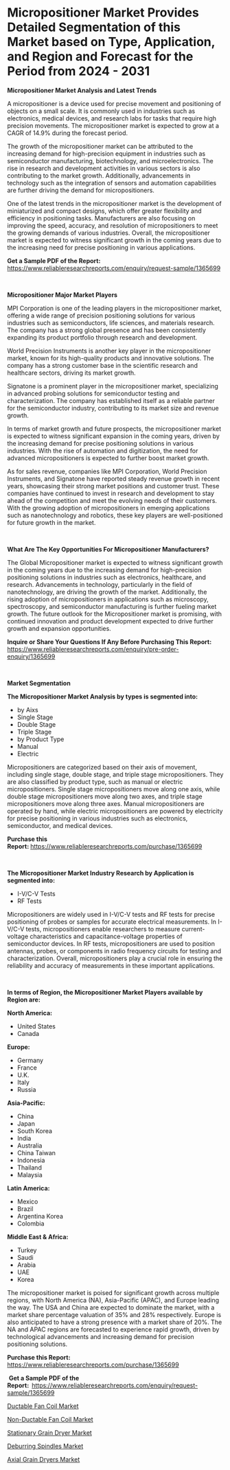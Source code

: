 <p><h1>Micropositioner Market Provides Detailed Segmentation of this Market based on Type, Application, and Region and Forecast for the Period from 2024 - 2031</h1></p><p><strong>Micropositioner Market Analysis and Latest Trends</strong></p>
<p><p>A micropositioner is a device used for precise movement and positioning of objects on a small scale. It is commonly used in industries such as electronics, medical devices, and research labs for tasks that require high precision movements. The micropositioner market is expected to grow at a CAGR of 14.9% during the forecast period.</p><p>The growth of the micropositioner market can be attributed to the increasing demand for high-precision equipment in industries such as semiconductor manufacturing, biotechnology, and microelectronics. The rise in research and development activities in various sectors is also contributing to the market growth. Additionally, advancements in technology such as the integration of sensors and automation capabilities are further driving the demand for micropositioners.</p><p>One of the latest trends in the micropositioner market is the development of miniaturized and compact designs, which offer greater flexibility and efficiency in positioning tasks. Manufacturers are also focusing on improving the speed, accuracy, and resolution of micropositioners to meet the growing demands of various industries. Overall, the micropositioner market is expected to witness significant growth in the coming years due to the increasing need for precise positioning in various applications.</p></p>
<p><strong>Get a Sample PDF of the Report:&nbsp;</strong> <a href="https://www.reliableresearchreports.com/enquiry/request-sample/1365699">https://www.reliableresearchreports.com/enquiry/request-sample/1365699</a></p>
<p>&nbsp;</p>
<p><strong>Micropositioner Major Market Players</strong></p>
<p><p>MPI Corporation is one of the leading players in the micropositioner market, offering a wide range of precision positioning solutions for various industries such as semiconductors, life sciences, and materials research. The company has a strong global presence and has been consistently expanding its product portfolio through research and development.</p><p>World Precision Instruments is another key player in the micropositioner market, known for its high-quality products and innovative solutions. The company has a strong customer base in the scientific research and healthcare sectors, driving its market growth.</p><p>Signatone is a prominent player in the micropositioner market, specializing in advanced probing solutions for semiconductor testing and characterization. The company has established itself as a reliable partner for the semiconductor industry, contributing to its market size and revenue growth.</p><p>In terms of market growth and future prospects, the micropositioner market is expected to witness significant expansion in the coming years, driven by the increasing demand for precise positioning solutions in various industries. With the rise of automation and digitization, the need for advanced micropositioners is expected to further boost market growth.</p><p>As for sales revenue, companies like MPI Corporation, World Precision Instruments, and Signatone have reported steady revenue growth in recent years, showcasing their strong market positions and customer trust. These companies have continued to invest in research and development to stay ahead of the competition and meet the evolving needs of their customers. With the growing adoption of micropositioners in emerging applications such as nanotechnology and robotics, these key players are well-positioned for future growth in the market.</p></p>
<p>&nbsp;</p>
<p><strong>What Are The Key Opportunities For Micropositioner Manufacturers?</strong></p>
<p><p>The Global Micropositioner market is expected to witness significant growth in the coming years due to the increasing demand for high-precision positioning solutions in industries such as electronics, healthcare, and research. Advancements in technology, particularly in the field of nanotechnology, are driving the growth of the market. Additionally, the rising adoption of micropositioners in applications such as microscopy, spectroscopy, and semiconductor manufacturing is further fueling market growth. The future outlook for the Micropositioner market is promising, with continued innovation and product development expected to drive further growth and expansion opportunities.</p></p>
<p><strong>Inquire or Share Your Questions If Any Before Purchasing This Report:</strong> <a href="https://www.reliableresearchreports.com/enquiry/pre-order-enquiry/1365699">https://www.reliableresearchreports.com/enquiry/pre-order-enquiry/1365699</a></p>
<p>&nbsp;</p>
<p><strong>Market Segmentation</strong></p>
<p><strong>The Micropositioner Market Analysis by types is segmented into:</strong></p>
<p><ul><li>by Aixs</li><li>Single Stage</li><li>Double Stage</li><li>Triple Stage</li><li>by Product Type</li><li>Manual</li><li>Electric</li></ul></p>
<p><p>Micropositioners are categorized based on their axis of movement, including single stage, double stage, and triple stage micropositioners. They are also classified by product type, such as manual or electric micropositioners. Single stage micropositioners move along one axis, while double stage micropositioners move along two axes, and triple stage micropositioners move along three axes. Manual micropositioners are operated by hand, while electric micropositioners are powered by electricity for precise positioning in various industries such as electronics, semiconductor, and medical devices.</p></p>
<p><strong>Purchase this Report:&nbsp;</strong><a href="https://www.reliableresearchreports.com/purchase/1365699">https://www.reliableresearchreports.com/purchase/1365699</a></p>
<p>&nbsp;</p>
<p><strong>The Micropositioner Market Industry Research by Application is segmented into:</strong></p>
<p><ul><li>I-V/C-V Tests</li><li>RF Tests</li></ul></p>
<p><p>Micropositioners are widely used in I-V/C-V tests and RF tests for precise positioning of probes or samples for accurate electrical measurements. In I-V/C-V tests, micropositioners enable researchers to measure current-voltage characteristics and capacitance-voltage properties of semiconductor devices. In RF tests, micropositioners are used to position antennas, probes, or components in radio frequency circuits for testing and characterization. Overall, micropositioners play a crucial role in ensuring the reliability and accuracy of measurements in these important applications.</p></p>
<p>&nbsp;</p>
<p><strong>In terms of Region, the Micropositioner Market Players available by Region are:</strong></p>
<p>
    <p> <strong> North America: </strong>
        <ul>
            <li>United States</li>
            <li>Canada</li>
        </ul>
        </p> 
    <p> <strong> Europe: </strong>
        <ul>
            <li>Germany</li>
            <li>France</li>
            <li>U.K.</li>
            <li>Italy</li>
            <li>Russia</li>
        </ul>
        </p> 
    <p> <strong> Asia-Pacific: </strong>
        <ul>
            <li>China</li>
            <li>Japan</li>
            <li>South Korea</li>
            <li>India</li>
            <li>Australia</li>
            <li>China Taiwan</li>
            <li>Indonesia</li>
            <li>Thailand</li>
            <li>Malaysia</li>
        </ul>
        </p> 
    <p> <strong> Latin America: </strong>
        <ul>
            <li>Mexico</li>
            <li>Brazil</li>
            <li>Argentina Korea</li>
            <li>Colombia</li>
        </ul>
        </p> 
    <p> <strong> Middle East & Africa: </strong>
        <ul>
            <li>Turkey</li>
            <li>Saudi</li>
            <li>Arabia</li>
            <li>UAE</li>
            <li>Korea</li>
        </ul>
    </p>
    </p>
<p><p>The micropositioner market is poised for significant growth across multiple regions, with North America (NA), Asia-Pacific (APAC), and Europe leading the way. The USA and China are expected to dominate the market, with a market share percentage valuation of 35% and 28% respectively. Europe is also anticipated to have a strong presence with a market share of 20%. The NA and APAC regions are forecasted to experience rapid growth, driven by technological advancements and increasing demand for precision positioning solutions.</p></p>
<p><strong>Purchase this Report: </strong><a href="https://www.reliableresearchreports.com/purchase/1365699">https://www.reliableresearchreports.com/purchase/1365699</a></p>
<p>&nbsp;<strong>Get a Sample PDF of the Report:&nbsp;&nbsp;</strong><a href="https://www.reliableresearchreports.com/enquiry/request-sample/1365699">https://www.reliableresearchreports.com/enquiry/request-sample/1365699</a></p>
<p><strong></strong></p>
<p><p><a href="https://medium.com/@darienhoppe3434/ductable-fan-coil-market-share-evolution-and-market-growth-trends-2024-2031-eb38a6879844">Ductable Fan Coil Market</a></p><p><a href="https://medium.com/@darienhoppe3434/non-ductable-fan-coil-market-outlook-industry-overview-and-forecast-2024-to-2031-afc4b317f7b4">Non-Ductable Fan Coil Market</a></p><p><a href="https://medium.com/@darienhoppe3434/stationary-grain-dryer-market-trends-forecast-and-competitive-analysis-to-2031-d47d8b701f81">Stationary Grain Dryer Market</a></p><p><a href="https://medium.com/@darienhoppe3434/deburring-spindles-market-trends-and-market-analysis-forecasted-for-period-2024-2031-fc66083d60cb">Deburring Spindles Market</a></p><p><a href="https://medium.com/@darienhoppe3434/axial-grain-dryers-market-size-and-market-trends-complete-industry-overview-2024-to-2031-1f262f4cdf0b">Axial Grain Dryers Market</a></p></p>